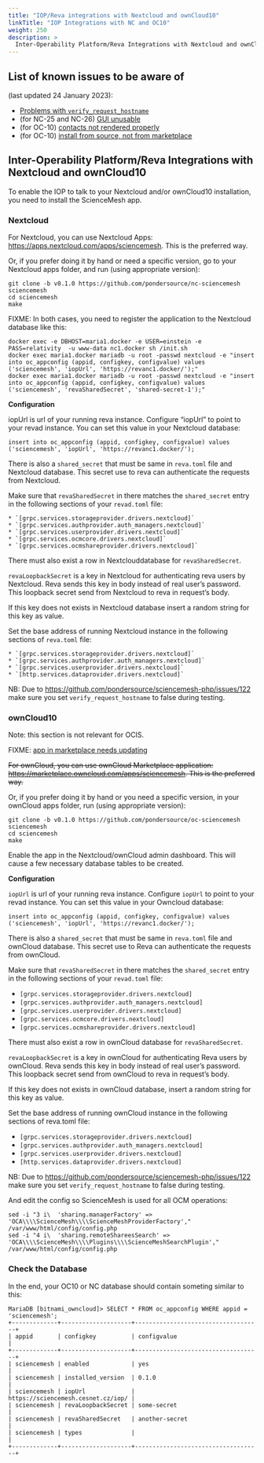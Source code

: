 ```yaml
---
title: "IOP/Reva integrations with Nextcloud and ownCloud10"
linkTitle: "IOP Integrations with NC and OC10"
weight: 250
description: >
  Inter-Operability Platform/Reva Integrations with Nextcloud and ownCloud10
---
```


## List of known issues to be aware of
(last updated 24 January 2023):
* [Problems with `verify_request_hostname`](https://github.com/pondersource/sciencemesh-php/issues/122)
* (for NC-25 and NC-26) [GUI unusable](https://github.com/pondersource/nc-sciencemesh/issues/233)
* (for OC-10) [contacts not rendered properly](https://github.com/pondersource/oc-sciencemesh/issues/36)
* (for OC-10) [install from source, not from marketplace](https://github.com/pondersource/oc-sciencemesh/pull/39#issuecomment-1402051991)


## Inter-Operability Platform/Reva Integrations with Nextcloud and ownCloud10

To enable the IOP to talk to your Nextcloud and/or ownCloud10 installation,
you need to install the ScienceMesh app.

### Nextcloud

For Nextcloud, you can use Nextcloud Apps:
https://apps.nextcloud.com/apps/sciencemesh.
This is the preferred way.

Or, if you prefer doing it by hand or need a specific version, go to your Nextcloud apps folder, and run (using appropriate version):

```
git clone -b v0.1.0 https://github.com/pondersource/nc-sciencemesh sciencemesh
cd sciencemesh
make
```

FIXME: In both cases, you need to register the application to the Nextcloud
database like this:
```
docker exec -e DBHOST=maria1.docker -e USER=einstein -e PASS=relativity  -u www-data nc1.docker sh /init.sh
docker exec maria1.docker mariadb -u root -passwd nextcloud -e "insert into oc_appconfig (appid, configkey, configvalue) values ('sciencemesh', 'iopUrl', 'https://revanc1.docker/');"
docker exec maria1.docker mariadb -u root -passwd nextcloud -e "insert into oc_appconfig (appid, configkey, configvalue) values ('sciencemesh', 'revaSharedSecret', 'shared-secret-1');"
```

**Configuration**

iopUrl is url of your running reva instance. Configure “iopUrl” to point to your revad instance. You can set this value in your Nextcloud database:

```
insert into oc_appconfig (appid, configkey, configvalue) values ('sciencemesh', 'iopUrl', 'https://revanc1.docker/');
```

There is also a `shared_secret` that must be same in `reva.toml` file and Nextcloud database. This secret use to reva can authenticate the requests from Nextcloud.

Make sure that `revaSharedSecret` in there matches the `shared_secret` entry in the following sections of your `revad.toml` file:

    * `[grpc.services.storageprovider.drivers.nextcloud]`
    * `[grpc.services.authprovider.auth_managers.nextcloud]`
    * `[grpc.services.userprovider.drivers.nextcloud]`
    * `[grpc.services.ocmcore.drivers.nextcloud]`
    * `[grpc.services.ocmshareprovider.drivers.nextcloud]`

There must also exist a row in Nextclouddatabase for `revaSharedSecret`.

`revaLoopbackSecret` is a key in Nextcloud for authenticating reva users by Nextcloud. Reva sends this key in body instead of real user’s password. This loopback secret send from Nextcloud to reva in request’s body.

If this key does not exists in Nextcloud database insert a random string for this key as value.

Set the base address of running Nextcloud instance in the following sections of `reva.toml` file:

    * `[grpc.services.storageprovider.drivers.nextcloud]`
    * `[grpc.services.authprovider.auth_managers.nextcloud]`
    * `[grpc.services.userprovider.drivers.nextcloud]`
    * `[http.services.dataprovider.drivers.nextcloud]`


NB: Due to https://github.com/pondersource/sciencemesh-php/issues/122 make sure you set `verify_request_hostname` to false during testing.


### ownCloud10

Note: this section is not relevant for OCIS.

FIXME: [app in marketplace needs updating](https://github.com/pondersource/oc-sciencemesh/pull/39#issuecomment-1402051991)

~~For ownCloud, you can use ownCloud Marketplace application:
https://marketplace.owncloud.com/apps/sciencemesh. This is the preferred
way.~~

Or, if you prefer doing it by hand or you need a specific version, in your ownCloud apps folder, run (using appropriate version):

```
git clone -b v0.1.0 https://github.com/pondersource/oc-sciencemesh sciencemesh
cd sciencemesh
make
```

Enable the app in the Nextcloud/ownCloud admin dashboard.
This will cause a few necessary database tables to be created.


**Configuration**

`iopUrl` is url of your running reva instance. Configure `iopUrl` to point to your revad instance. You can set this value in your Owncloud database:

```
insert into oc_appconfig (appid, configkey, configvalue) values ('sciencemesh', 'iopUrl', 'https://revanc1.docker/');
```

There is also a `shared_secret` that must be same in `reva.toml` file and ownCloud database. This secret use to Reva can authenticate the requests from ownCloud.

Make sure that `revaSharedSecret` in there matches the `shared_secret` entry in the following sections of your `revad.toml` file:

   * `[grpc.services.storageprovider.drivers.nextcloud]`
   * `[grpc.services.authprovider.auth_managers.nextcloud]`
   * `[grpc.services.userprovider.drivers.nextcloud]`
   * `[grpc.services.ocmcore.drivers.nextcloud]`
   * `[grpc.services.ocmshareprovider.drivers.nextcloud]`

There must also exist a row in ownCloud database for `revaSharedSecret`.

`revaLoopbackSecret` is a key in ownCloud for authenticating Reva users by ownCloud. Reva sends this key in body instead of real user’s password. This loopback secret send from ownCloud to reva in request’s body.

If this key does not exists in ownCloud database, insert a random string for this key as value.

Set the base address of running ownCloud instance in the following sections of reva.toml file:

   * `[grpc.services.storageprovider.drivers.nextcloud]`
   * `[grpc.services.authprovider.auth_managers.nextcloud]`
   * `[grpc.services.userprovider.drivers.nextcloud]`
   * `[http.services.dataprovider.drivers.nextcloud]`

NB: Due to https://github.com/pondersource/sciencemesh-php/issues/122 make sure you set `verify_request_hostname` to false during testing.


And edit the config so ScienceMesh is used for all OCM operations:
```
sed -i "3 i\  'sharing.managerFactory' => 'OCA\\\\ScienceMesh\\\\ScienceMeshProviderFactory'," /var/www/html/config/config.php
sed -i "4 i\  'sharing.remoteShareesSearch' => 'OCA\\\\ScienceMesh\\\\Plugins\\\\ScienceMeshSearchPlugin'," /var/www/html/config/config.php
```

### Check the Database

In the end, your OC10 or NC database should contain someting similar to this:

```
MariaDB [bitnami_owncloud]> SELECT * FROM oc_appconfig WHERE appid = 'sciencemesh';
+-------------+--------------------+------------------------------------+
| appid       | configkey          | configvalue                        |
+-------------+--------------------+------------------------------------+
| sciencemesh | enabled            | yes                                |
| sciencemesh | installed_version  | 0.1.0                              |
| sciencemesh | iopUrl             | https://sciencemesh.cesnet.cz/iop/ |
| sciencemesh | revaLoopbackSecret | some-secret                        |
| sciencemesh | revaSharedSecret   | another-secret                     |
| sciencemesh | types              |                                    |
+-------------+--------------------+------------------------------------+
```

